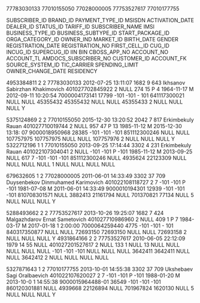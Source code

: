 77783030133
77010155050
77028000005
77753527617
77010177755

SUBSCRIBER_ID	BRAND_ID	PAYMENT_TYPE_ID	MSISDN	ACTIVATION_DATE	DEALER_ID	STATUS_ID	TARIFF_ID	SUBSCRIBER_NAME	IMSI	BUSINESS_TYPE_ID	BUSINESS_SUBTYPE_ID	START_PACKAGE_ID	ORGA_CATEGORY_ID	OWNER_IND	MARKET_ID	BIRTH_DATE	GENDER	REGISTRATION_DATE	REGISTRATION_NO	FIRST_CELL_ID	CUG_ID	INCUG_ID	SUPERCUG_ID	IIN	BIN	CBOSS_APP_NO	ACCOUNT_NO	ACCOUNT_TL	AMDOCS_SUBSCRIBER_NO	CUSTOMER_ID	ACCOUNT_FK	SOURCE_SYSTEM_ID	TIC_CARRIER	SPENDING_LIMIT	OWNER_CHANGE_DATE	RESIDENCY

4953384811 2 2 77783030133 2012-07-25 13:11:07 1682 9 643 Ikhsanov Sabirzhan Khakimovich 401027702845922 2 NULL 274 15 P 4 1964-11-17 M 2012-09-11 10:20:54 7000004173141 17799 -101 -101 - 101 641117300021 NULL NULL 45355432 45355432 NULL NULL 45355433 2 NULL NULL NULL Y

5375124869 2 2 77010155050 2015-12-30 13:20:52 2042 7 817 Erkimbekuly Rauan 401027710019744 2 NULL 957 47 P 13 1985-11-12 M 2015-12-30 13:18: 07 9000018950968 28385 -101 -101 -101 851112300246 NULL NULL 107757975 107757975 NULL NULL 107757976 2 NULL NULL NULL Y
5322712196 1 1 77010155050 2013-09-25 17:14:44 3302 4 231 Erkimbekuly Rauan 401022107304041 2 NULL -101 -101 P -101 1985-11-12 M 2013-09-25 NULL 617 7 -101 -101 -101 851112300246 NULL 4935624 22123309 NULL NULL NULL NULL 1 NULL NULL NULL NULL

679632605 1 2 77028000005 2011-06-01 14:33:49 3302 37 709 Duysenbekov Dinmuhamed Karimovich 401022108118727 2 7 -101 -101 P -101 1981-07-08 M 2011-06-01 14:33:49 9000010194301 12939 -101 -101 -101 810708301571 NULL 3882413 21161794 NULL 701370821 77134 NULL 5 NULL NULL NULL Y

5288493662 2 2 77753527617 2013-10-26 19:25:07 1682 7 424 Malgazhdarov Ernat Sametovich 401027710986960 2 NULL 409 1 P 7 1984-03-17 M 2017-01-18 1 2:00:00 7000064259440 4775 -101 -101 - 101 840317350877 NULL NULL 72693150 72693150 NULL NULL 72693158 2 NULL NULL NULL Y
4931864166	2	2	77753527617	2010-06-05 22:12:09	1979	14	55	NULL	401027201527617	2	NULL	133	1	NULL	13	NULL	NULL	NULL	NULL	NULL	-101	-101	-101	NULL	NULL	NULL	3642411	3642411	NULL	NULL	3642412	2	NULL	NULL	NULL	NULL

5327871643 1 2 77010177755 2013-10-01 14:55:38 3302 37 709 Ukshebaev Sagi Oralbaevich 401022107620027 2 7 -101 -101 P -101 1988-01-20 M 2013-10-0 1 14:55:38 9000015964488-01 36549 -101 -101 -101 860120301881 NULL 4939668 22126894 NULL 701967824 1620130 NULL 5 NULL NULL NULL Y

